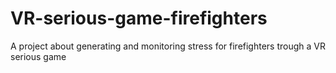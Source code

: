 # VR-serious-game-firefighters
A project about generating and monitoring stress for firefighters trough a VR serious game 
